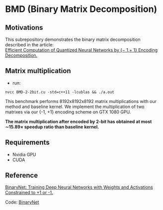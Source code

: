 # BMD (Binary Matrix Decomposition)
## Motivations

This subrepository demonstrates the binary matrix decomposition described in the article:  
[Efficient Computation of Quantized Neural Networks by {− 1,+ 1} Encoding Decomposition.](https://openreview.net/pdf?id=rylfIYoucQ)

##  Matrix multiplication
* run: 
<p><code>nvcc BMD-2-2bit.cu -std=c++11 -lcublas && ./a.out </code></p>

This benchmark performs 8192x8192x8192 matrix multiplications with our method and baseline kernel.
We implement the multiplication of two matrixes via our {-1, +1} encoding scheme on GTX 1080 GPU. 

**The matrix multiplication after encoded by 2-bit has obtained at most ∼15.89× speedup ratio than baseline kernel.**

## Requirements 
* Nvidia GPU
* CUDA

## Reference

[BinaryNet: Training Deep Neural Networks with Weights and Activations Constrained to +1 or -1.](http://arxiv.org/abs/1602.02830)

Code: [BinaryNet](https://github.com/MatthieuCourbariaux/BinaryNet)

